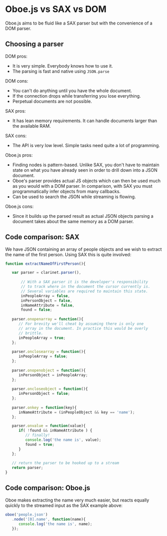 Oboe.js vs SAX vs DOM
=====================

Oboe.js aims to be fluid like a SAX parser but with the convenience of a DOM parser.
 
Choosing a parser
-----------------

DOM pros:

* It is very simple. Everybody knows how to use it.
* The parsing is fast and native using `JSON.parse`

DOM cons:

* You can't do anything until you have the whole document.
* If the connection drops while transferring you lose everything.
* Perpetual documents are not possible.
 
SAX pros:

* It has lean memory requirements. It can handle documents larger than the available RAM.

SAX cons:

* The API is very low level. Simple tasks need quite a lot of programming.

Oboe.js pros:

* Finding nodes is pattern-based. Unlike SAX, you don't have to maintain state on what you have already seen
in order to drill down into a JSON document.
* Oboe's parser provides actual JS objects which can then be used much as you would with a DOM parser. In
comparison, with SAX you must programmatically infer objects from many callbacks.
* Can be used to search the JSON while streaming is flowing.
 
Oboe.js cons:

* Since it builds up the parsed result as actual JSON objects parsing a document takes about the same memory as a DOM parser.

Code comparison: SAX
--------------------

We have JSON containing an array of people objects and we wish to extract the
name of the first person. Using SAX this is quite involved:

``` js
function extractNameOfFirstPerson(){

   var parser = clarinet.parser(),
   
       // With a SAX parser it is the developer's responsibility 
       // to track where in the document the cursor currently is.
       // Several variables are required to maintain this state.        
       inPeopleArray = false,   
       inPersonObject = false,
       inNameAttribute = false,
       found = false;
   
   parser.onopenarray = function(){
      // For brevity we'll cheat by assuming there is only one
      // array in the document. In practice this would be overly
      // brittle.      
      inPeopleArray = true; 
   };
   
   parser.onclosearray = function(){
      inPeopleArray = false;
   };   
   
   parser.onopenobject = function(){
      inPersonObject = inPeopleArray; 
   };
   
   parser.oncloseobject = function(){
      inPersonObject = false;
   };   
      
   parser.onkey = function(key){
      inNameAttribute = (inPeopleObject && key == 'name');
   };

   parser.onvalue = function(value){
      if( !found && inNameAttribute ) {
         // finally!
         console.log('the name is', value); 
         found = true;
      }
   };      
   
   // return the parser to be hooked up to a stream
   return parser;   
}
```

Code comparison: Oboe.js
------------------------

Oboe makes extracting the name very much easier, but reacts equally quickly
to the streamed input as the SAX example above:

``` js
oboe('people.json')
   .node('[0].name', function(name){
      console.log('the name is', name);
   });
```







